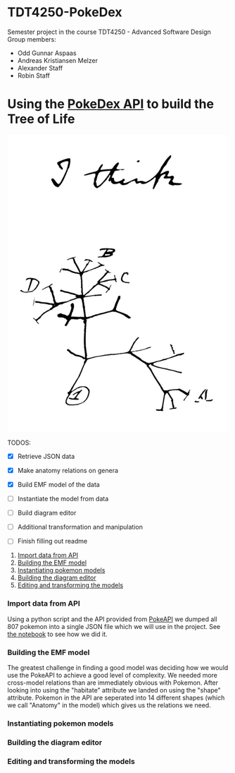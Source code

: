# TDT4250-PokeDex
Semester project in the course TDT4250 - Advanced Software Design
Group members:
- Odd Gunnar Aspaas
- Andreas Kristiansen Melzer
- Alexander Staff
- Robin Staff


# Using the [PokeDex API](https://pokeapi.co/docs/v2.html/#pokemon-section) to build the Tree of Life 

![alt text](https://github.com/oddaspa/TDT4250-PokeDex/blob/master/prestudy/img/tree_of_life_darwin.jpg "Tree of Life Darwin")


TODOS:
- [x] Retrieve JSON data
- [X] Make anatomy relations on genera
- [X] Build EMF model of the data
- [ ] Instantiate the model from data
- [ ] Build diagram editor 
- [ ] Additional transformation and manipulation
- [ ] Finish filling out readme


1. [Import data from API](#import_data)
2. [Building the EMF model](#build_emf)
3. [Instantiating pokemon models](#init_models)
4. [Building the diagram editor](#editor)
5. [Editing and transforming the models](#transform)


<a name="import_data"></a>
### Import data from API
Using a python script and the API provided from [PokeAPI](https://pokeapi.co) we dumped all 807 pokemon into a single JSON file which we will use in the project. See [the notebook](https://github.com/oddaspa/TDT4250-PokeDex/blob/master/prestudy/python_retrival/PokeDex%20API.ipynb) to see how we did it.

<a name="build_emf"></a>
### Building the EMF model
The greatest challenge in finding a good model was deciding how we would use the PokeAPI to achieve a good level of complexity. We needed more cross-model relations than are immediately obvious with Pokemon. After looking into using the "habitate" attribute we landed on using the "shape" attribute. Pokemon in the API are seperated into 14 different shapes (which we call "Anatomy" in the model) which gives us the relations we need. 

<a name="init_models"></a>
### Instantiating pokemon models

<a name="editor"></a>
### Building the diagram editor

<a name="transfrom"></a>
### Editing and transforming the models
